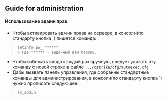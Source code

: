 ## Guide for administration
#### Использование админ прав
* Чтобы активировать админ права на сервере, в консоли(по стандарту кнопка `) пишется команда: 
> ```console
> setinfo pw_ ******
>> Где ****** - выданный вам пароль.
* Чтобы избежать ввода каждый раз вручную, следует указать эту команду с новой строке в файле ``.../cstrike/cfg/autoexec.cfg``
* Дабы вызвать панель управления, где собранны стандартные команды для администрирования, в консоли(по стандарту кнопка `) нужно прописать следующее: 
> ```console
> sm_admin

